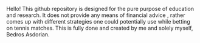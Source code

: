 Hello!
This github repository is designed for the pure purpose of education and research. It does not provide any means of financial advice , rather comes up with different strategies one could potentially use while betting on tennis matches. This is fully done and created by me and solely myself, Bedros Asdorian.
